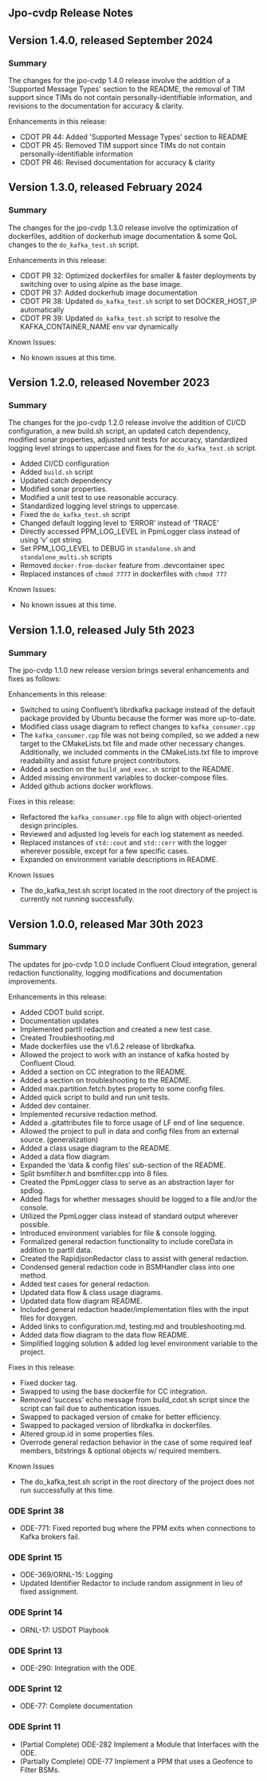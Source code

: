 Jpo-cvdp Release Notes
----------------------------

Version 1.4.0, released September 2024
----------------------------------------
### **Summary**
The changes for the jpo-cvdp 1.4.0 release involve the addition of a 'Supported Message Types' section to the README, the removal of TIM support since TIMs do not contain personally-identifiable information, and revisions to the documentation for accuracy & clarity.

Enhancements in this release:
- CDOT PR 44: Added 'Supported Message Types' section to README
- CDOT PR 45: Removed TIM support since TIMs do not contain personally-identifiable information
- CDOT PR 46: Revised documentation for accuracy & clarity


Version 1.3.0, released February 2024
----------------------------------------
### **Summary**
The changes for the jpo-cvdp 1.3.0 release involve the optimization of dockerfiles, addition of dockerhub image documentation & some QoL changes to the `do_kafka_test.sh` script.

Enhancements in this release:
- CDOT PR 32: Optimized dockerfiles for smaller & faster deployments by switching over to using alpine as the base image.
- CDOT PR 37: Added dockerhub image documentation
- CDOT PR 38: Updated `do_kafka_test.sh` script to set DOCKER_HOST_IP automatically
- CDOT PR 39: Updated `do_kafka_test.sh` script to resolve the KAFKA_CONTAINER_NAME env var dynamically

Known Issues:
- No known issues at this time.


Version 1.2.0, released November 2023
----------------------------------------

### **Summary**
The changes for the jpo-cvdp 1.2.0 release involve the addition of CI/CD configuration, a new build.sh script, an updated catch dependency, modified sonar properties, adjusted unit tests for accuracy, standardized logging level strings to uppercase and fixes for the `do_kafka_test.sh` script.
- Added CI/CD configuration
- Added `build.sh` script
- Updated catch dependency
- Modified sonar properties.
- Modified a unit test to use reasonable accuracy.
- Standardized logging level strings to uppercase.
- Fixed the `do_kafka_test.sh` script
- Changed default logging level to ‘ERROR’ instead of ‘TRACE’
- Directly accessed PPM_LOG_LEVEL in PpmLogger class instead of using ‘v’ opt string.
- Set PPM_LOG_LEVEL to DEBUG in `standalone.sh` and `standalone_multi.sh` scripts
- Removed `docker-from-docker` feature from .devcontainer spec
- Replaced instances of `chmod 7777` in dockerfiles with `chmod 777`

Known Issues:
-	No known issues at this time.


Version 1.1.0, released July 5th 2023
----------------------------------------

### **Summary**
The jpo-cvdp 1.1.0 new release version brings several enhancements and fixes as follows:

Enhancements in this release:
- Switched to using Confluent’s librdkafka package instead of the default package provided by Ubuntu because the former was more up-to-date.
- Modified class usage diagram to reflect changes to `kafka_consumer.cpp`
- The `kafka_consumer.cpp` file was not being compiled, so we added a new target to the CMakeLists.txt file and made other necessary changes. Additionally, we included comments in the CMakeLists.txt file to improve readability and assist future project contributors.
- Added a section on the `build_and_exec.sh` script to the README.
- Added missing environment variables to docker-compose files.
- Added github actions docker workflows.

Fixes in this release:
- Refactored the `kafka_consumer.cpp` file to align with object-oriented design principles.
- Reviewed and adjusted log levels for each log statement as needed.
- Replaced instances of `std::cout` and `std::cerr` with the logger wherever possible, except for a few specific cases.
- Expanded on environment variable descriptions in README.

Known Issues
- The do_kafka_test.sh script located in the root directory of the project is currently not running successfully.

Version 1.0.0, released Mar 30th 2023
----------------------------------------

### **Summary**
The updates for jpo-cvdp 1.0.0 include Confluent Cloud integration, general redaction functionality, logging modifications and documentation improvements.

Enhancements in this release:
- Added CDOT build script.
- Documentation updates
- Implemented partII redaction and created a new test case.
- Created Troubleshooting.md
- Made dockerfiles use the v1.6.2 release of librdkafka.
- Allowed the project to work with an instance of kafka hosted by Confluent Cloud.
- Added a section on CC integration to the README.
- Added a section on troubleshooting to the README.
- Added max.partition.fetch.bytes property to some config files.
- Added quick script to build and run unit tests.
- Added dev container.
- Implemented recursive redaction method.
- Added a .gitattributes file to force usage of LF end of line sequence.
- Allowed the project to pull in data and config files from an external source. (generalization)
- Added a class usage diagram to the README.
- Added a data flow diagram.
- Expanded the ‘data & config files’ sub-section of the README.
- Split bsmfilter.h and bsmfilter.cpp into 8 files.
- Created the PpmLogger class to serve as an abstraction layer for spdlog.
- Added flags for whether messages should be logged to a file and/or the console.
- Utilized the PpmLogger class instead of standard output wherever possible.
- Introduced environment variables for file & console logging.
- Formalized general redaction functionality to include coreData in addition to partII data.
- Created the RapidjsonRedactor class to assist with general redaction.
- Condensed general redaction code in BSMHandler class into one method.
- Added test cases for general redaction.
- Updated data flow & class usage diagrams.
- Updated data flow diagram README.
- Included general redaction header/implementation files with the input files for doxygen.
- Added links to configuration.md, testing.md and troubleshooting.md.
- Added data flow diagram to the data flow README.
- Simplified logging solution & added log level environment variable to the project.

Fixes in this release:
-	Fixed docker tag.
-	Swapped to using the base dockerfile for CC integration.
-	Removed ‘success’ echo message from build_cdot.sh script since the script can fail due to authentication issues.
-	Swapped to packaged version of cmake for better efficiency.
-	Swapped to packaged version of librdkafka in dockerfiles.
-	Altered group.id in some properties files.
-	Overrode general redaction behavior in the case of some required leaf members, bitstrings & optional objects w/ required members.

Known Issues
- The do_kafka_test.sh script in the root directory of the project does not run successfully at this time.

### ODE Sprint 38

- ODE-771: Fixed reported bug where the PPM exits when connections to Kafka brokers fail.

### ODE Sprint 15

- ODE-369/ORNL-15: Logging
- Updated Identifier Redactor to include random assignment in lieu of fixed assignment.

### ODE Sprint 14

- ORNL-17: USDOT Playbook

### ODE Sprint 13

- ODE-290: Integration with the ODE.

### ODE Sprint 12

- ODE-77: Complete documentation

### ODE Sprint 11

- (Partial Complete) ODE-282 Implement a Module that Interfaces with the ODE.
- (Partially Complete) ODE-77 Implement a PPM that uses a Geofence to Filter BSMs.

